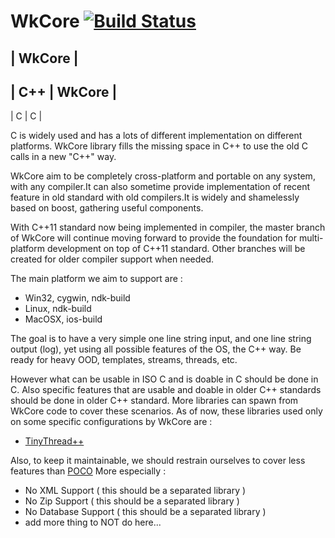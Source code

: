 WkCore [![Build Status](https://travis-ci.org/asmodehn/WkCore.png?branch=master)](https://travis-ci.org/asmodehn/WkCore)
======

|    WkCore        |
--------------------
|  C++  |  WkCore  |
--------------------
|   C   |     C    |


C is widely used and has a lots of different implementation on different platforms. WkCore library fills the missing space in C++ to use the old C calls in a new "C++" way.

WkCore aim to be completely cross-platform and portable on any system, with any compiler.It can also sometime provide implementation of recent feature in old standard with old compilers.It is widely and shamelessly based on boost, gathering useful components.

With C++11 standard now being implemented in compiler, the master branch of WkCore will continue moving forward to provide the foundation for multi-platform development on top of C++11 standard. Other branches will be created for older compiler support when needed.

The main platform we aim to support are :

- Win32, cygwin, ndk-build
- Linux, ndk-build
- MacOSX, ios-build

The goal is to have a very simple one line string input, and one line string output (log), yet using all possible features of the OS, the C++ way. Be ready for heavy OOD, templates, streams, threads, etc.

However what can be usable in ISO C and is doable in C should be done in C.
Also specific features that are usable and doable in older C++ standards should be done in older C++ standard.
More libraries can spawn from WkCore code to cover these scenarios.
As of now, these libraries used only on some specific configurations by WkCore are :

- [TinyThread++](https://github.com/asmodehn/tinythreadpp)

Also, to keep it maintainable, we should restrain ourselves to cover less features than [POCO](http://pocoproject.org/)
More especially : 

- No XML Support ( this should be a separated library )
- No Zip Support ( this should be a separated library )
- No Database Support ( this should be a separated library )
- add more thing to NOT do here...